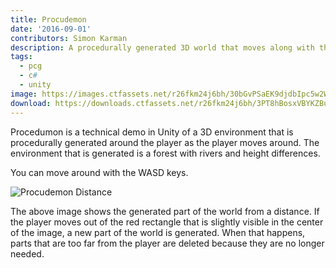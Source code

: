 ```yaml
---
title: Procudemon
date: '2016-09-01'
contributors: Simon Karman
description: A procedurally generated 3D world that moves along with the position of the player.
tags:
  - pcg
  - c#
  - unity
image: https://images.ctfassets.net/r26fkm24j6bh/30bGvPSaEK9djdbIpc5w2W/8a9c98d71ec14abb8596e2108d06a954/procudemon.png
download: https://downloads.ctfassets.net/r26fkm24j6bh/3PT8hBosxVBYKZBu664wWJ/6001282f6300ff657d380e9f6b4fb69e/Procedumon.zip
---
```


Procedumon is a technical demo in Unity of a 3D environment that is procedurally generated around the player as the player moves around. The environment that is generated is a forest with rivers and height differences.

You can move around with the WASD keys.

![Procudemon Distance](//images.ctfassets.net/r26fkm24j6bh/4CWA1mHd7ySytxCaN6kySk/087524f48eeb3a8f1db39d38d713b374/procudemon_distance.png)

The above image shows the generated part of the world from a distance. If the player moves out of the red rectangle that is slightly visible in the center of the image, a new part of the world is generated. When that happens, parts that are too far from the player are deleted because they are no longer needed.
